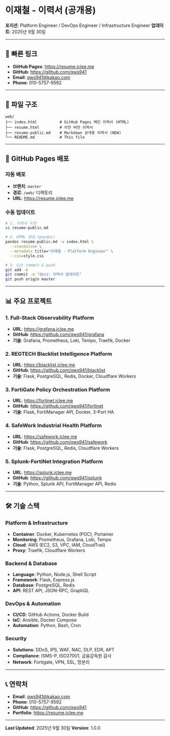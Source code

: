 # 이재철 - 이력서 (공개용)

**포지션**: Platform Engineer / DevOps Engineer / Infrastructure Engineer
**업데이트**: 2025년 9월 30일

---

## 🔗 빠른 링크

- **GitHub Pages**: https://resume.jclee.me
- **GitHub**: https://github.com/qws941
- **Email**: qws941@kakao.com
- **Phone**: 010-5757-9592

---

## 📂 파일 구조

```
web/
├── index.html          # GitHub Pages 메인 이력서 (HTML)
├── resume.html         # 이전 버전 이력서
├── resume-public.md    # Markdown 공개용 이력서 (NEW)
└── README.md           # This file
```

---

## 🎯 GitHub Pages 배포

### 자동 배포
- **브랜치**: `master`
- **경로**: `/web/` 디렉토리
- **URL**: https://resume.jclee.me

### 수동 업데이트
```bash
# 1. 이력서 수정
vi resume-public.md

# 2. HTML 생성 (pandoc)
pandoc resume-public.md -o index.html \
  --standalone \
  --metadata title="이재철 - Platform Engineer" \
  --css=style.css

# 3. Git commit & push
git add -A
git commit -m "docs: 이력서 업데이트"
git push origin master
```

---

## 📊 주요 프로젝트

### 1. Full-Stack Observability Platform
- **URL**: https://grafana.jclee.me
- **GitHub**: https://github.com/qws941/grafana
- **기술**: Grafana, Prometheus, Loki, Tempo, Traefik, Docker

### 2. REGTECH Blacklist Intelligence Platform
- **URL**: https://blacklist.jclee.me
- **GitHub**: https://github.com/qws941/blacklist
- **기술**: Flask, PostgreSQL, Redis, Docker, Cloudflare Workers

### 3. FortiGate Policy Orchestration Platform
- **URL**: https://fortinet.jclee.me
- **GitHub**: https://github.com/qws941/fortinet
- **기술**: Flask, FortiManager API, Docker, 3-Port HA

### 4. SafeWork Industrial Health Platform
- **URL**: https://safework.jclee.me
- **GitHub**: https://github.com/qws941/safework
- **기술**: Flask, PostgreSQL, Redis, Cloudflare Workers

### 5. Splunk-FortiNet Integration Platform
- **URL**: https://splunk.jclee.me
- **GitHub**: https://github.com/qws941/splunk
- **기술**: Python, Splunk API, FortiManager API, Redis

---

## 🛠 기술 스택

### Platform & Infrastructure
- **Container**: Docker, Kubernetes (POC), Portainer
- **Monitoring**: Prometheus, Grafana, Loki, Tempo
- **Cloud**: AWS (EC2, S3, VPC, IAM, CloudTrail)
- **Proxy**: Traefik, Cloudflare Workers

### Backend & Database
- **Language**: Python, Node.js, Shell Script
- **Framework**: Flask, Express.js
- **Database**: PostgreSQL, Redis
- **API**: REST API, JSON-RPC, GraphQL

### DevOps & Automation
- **CI/CD**: GitHub Actions, Docker Build
- **IaC**: Ansible, Docker Compose
- **Automation**: Python, Bash, Cron

### Security
- **Solutions**: DDoS, IPS, WAF, NAC, DLP, EDR, APT
- **Compliance**: ISMS-P, ISO27001, 금융감독원 감사
- **Network**: Fortigate, VPN, SSL, 망분리

---

## 📞 연락처

- **Email**: qws941@kakao.com
- **Phone**: 010-5757-9592
- **GitHub**: https://github.com/qws941
- **Portfolio**: https://resume.jclee.me

---

**Last Updated**: 2025년 9월 30일
**Version**: 1.0.0